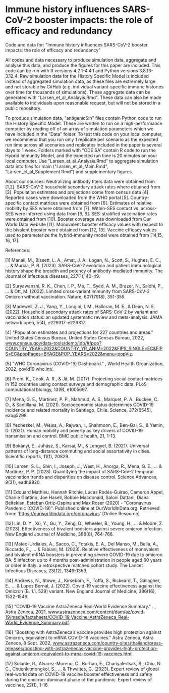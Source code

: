 # Immune history influences SARS-CoV-2 booster impacts: the role of efficacy and redundancy
Code and data for: "Immune history influences SARS-CoV-2 booster impacts: the role of efficacy and redundancy"

All codes and data necessary to produce simulation data, aggregate and analyse this data, and produce the figures for this paper are included. This code can be run with R versions 4.2.1-4.4.1 and Python versions 3.8.13-3.12.4. Raw simulation data for the History Specific Model is included instead of aggregated simulation data, as these files are extremely large and not storable by GitHub (e.g. individual variant-specific immune histories over time for thousands of simulations). These aggregate data can be generated with "Larsen_et_al_Analayis.Rmd". These data can also be made available to individuals upon reasonable request, but will not be stored in a public repository. 

To produce simulation data, "antigenicSin" files contain Python code to run the History Specific Model. These are written to run on a high-performance computer by reading off of an array of simulation parameters which we have included in the "Data" folder. To test this code on your local computer, we recommend that you run only 1 replicate per scenario as the expected run time across all scenarios and replicates included in the paper is several days to 1 week. Folders marked with "ODE SA" contain R code to run the Hybrid Immunity Model, and the expected run time is 20 minutes on your local computer.  Use "Larsen_et_al_Analysis.Rmd" to aggregate simulation data into files for main ("Larsen_et_al_Main.Rmd", "Larsen_et_al_Supplement.Rmd") and supplementary figures. 

About our sources: Neutralizing antibody titers data were obtained from [1,2]. SARS-CoV-2 household secondary attack rates where obtained from [3]. Population estimates and projections come from census data [4]. Reported cases were downloaded from the WHO portal [5]. Country-specific contact matrices were obtained from [6]. Estimates of relative mobility by SES where obtained from [7]. Within-SES contact vs. across-SES were inferred using data from [8, 9]. SES-stratified vaccination rates were obtained from [10]. Booster coverage was downloaded from Our World Data website [11]. Monovalent booster efficacy values with respect to the bivalent booster were obtained from [12, 13]. Vaccine efficacy values used to parameterize the hybrid-immunity model were obtained from [14,15, 16, 17]. 

References: 

[1] Manali, M., Bissett, L. A., Amat, J. A., Logan, N., Scott, S., Hughes, E. C., ... & Murcia, P. R. (2023). SARS-CoV-2 evolution and patient immunological history shape the breadth and potency of antibody-mediated immunity. The Journal of infectious diseases, 227(1), 40-49.

[2] Suryawanshi, R. K., Chen, I. P., Ma, T., Syed, A. M., Brazer, N., Saldhi, P., ... & Ott, M. (2022). Limited cross-variant immunity from SARS-CoV-2 Omicron without vaccination. Nature, 607(7918), 351-355.

[3] Madewell, Z. J., Yang, Y., Longini, I. M., Halloran, M. E., & Dean, N. E. (2022). Household secondary attack rates of SARS-CoV-2 by variant and vaccination status: an updated systematic review and meta-analysis. JAMA network open, 5(4), e229317-e229317.

[4] "Population estimates and projections for 227 countries and areas." United States Census Bureau, United States Census Bureau, 2022, www.census.gov/data-tools/demo/idb/#/pop?COUNTRY_YEAR=2022&COUNTRY_YR_ANIM=2022&FIPS_SINGLE=EC&FIPS=EC&popPages=BYAGE&POP_YEARS=2022&menu=popViz.

[5] "WHO Coronavirus (COVID-19) Dashboard." , World Health Organization, 2022, covid19.who.int/.

[6] Prem, K., Cook, A. R., & Jit, M. (2017). Projecting social contact matrices in 152 countries using contact surveys and demographic data. PLoS computational biology, 13(9), e1005697.

[7] Mena, G. E., Martinez, P. P., Mahmud, A. S., Marquet, P. A., Buckee, C. O., & Santillana, M. (2021). Socioeconomic status determines COVID-19 incidence and related mortality in Santiago, Chile. Science, 372(6545), eabg5298.

[8] Yechezkel, M., Weiss, A., Rejwan, I., Shahmoon, E., Ben-Gal, S., & Yamin, D. (2021). Human mobility and poverty as key drivers of COVID-19 transmission and control. BMC public health, 21, 1-13.

[9] Bokányi, E., Juhász, S., Karsai, M., & Lengyel, B. (2021). Universal patterns of long-distance commuting and social assortativity in cities. Scientific reports, 11(1), 20829.

[10] Larsen, S. L., Shin, I., Joseph, J., West, H., Anorga, R., Mena, G. E., ... & Martinez, P. P. (2023). Quantifying the impact of SARS-CoV-2 temporal vaccination trends and disparities on disease control. Science Advances, 9(31), eadh9920.

[11] Edouard Mathieu, Hannah Ritchie, Lucas Rodés-Guirao, Cameron Appel, Charlie Giattino, Joe Hasell, Bobbie Macdonald, Saloni Dattani, Diana Beltekian, Esteban Ortiz-Ospina and Max Roser (2020) - "Coronavirus Pandemic (COVID-19)". Published online at OurWorldInData.org. Retrieved from: 'https://ourworldindata.org/coronavirus' [Online Resource]

[12] Lin, D. Y., Xu, Y., Gu, Y., Zeng, D., Wheeler, B., Young, H., ... & Moore, Z. (2023). Effectiveness of bivalent boosters against severe omicron infection. New England Journal of Medicine, 388(8), 764-766.

[13] Mateo-Urdiales, A., Sacco, C., Fotakis, E. A., Del Manso, M., Bella, A., Riccardo, F., ... & Fabiani, M. (2023). Relative effectiveness of monovalent and bivalent mRNA boosters in preventing severe COVID-19 due to omicron BA. 5 infection up to 4 months post-administration in people aged 60 years or older in Italy: a retrospective matched cohort study. The Lancet Infectious Diseases, 23(12), 1349-1359.

[14] Andrews, N., Stowe, J., Kirsebom, F., Toffa, S., Rickeard, T., Gallagher, E., ... & Lopez Bernal, J. (2022). Covid-19 vaccine effectiveness against the Omicron (B. 1.1. 529) variant. New England Journal of Medicine, 386(16), 1532-1546.

[15] "COVID-19 Vaccine AstraZeneca Real-World Evidence Summary." . , Astra Zeneca, 2021, www.astrazeneca.com/content/dam/az/covid-19/media/factsheets/COVID-19_Vaccine_AstraZeneca_Real-World_Evidence_Summary.pdf.

[16] "Boosting with AstraZeneca’s vaccine provides high protection against Omicron, equivalent to mRNA COVID-19 vaccines." Astra Zeneca, Astra Zeneca, 8 Sept. 2022, www.astrazeneca.com/country-sites/thailand/press-releases/boosting-with-astrazenecas-vaccine-provides-high-protection-against-omicron-equivalent-to-mrna-covid-19-vaccines.html.

[17] Solante, R., Alvarez-Moreno, C., Burhan, E., Chariyalertsak, S., Chiu, N. C., Chuenkitmongkol, S., ... & Thwaites, G. (2023). Expert review of global real-world data on COVID-19 vaccine booster effectiveness and safety during the omicron-dominant phase of the pandemic. Expert review of vaccines, 22(1), 1-16.
